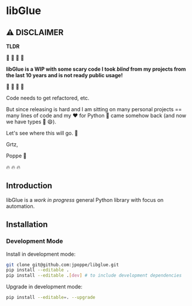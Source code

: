 # libGlue

## :warning: DISCLAIMER

**TLDR**

:dragon: :dragon: :dragon: :dragon:

**libGlue is a WIP with some scary code I took *blind* from my projects from the last 10 years
and is not ready public usage!**

:dragon: :dragon: :dragon: :dragon:

Code needs to get refactored, etc.

But since releasing is hard and I am sitting on many personal projects == many lines of code and my :heart:
for Python :snake: came somehow back (and now we have types :thinking: :smile:).

Let's see where this will go. :rocket:

Grtz,

Poppe :kiss:

:fire: :fire: :fire:

## Introduction

libGlue is a *work in progress* general Python library with focus on automation.

## Installation

### Development Mode

Install in development mode:

```bash
git clone git@github.com:jpoppe/libglue.git
pip install --editable .
pip install --editable .[dev] # to include development dependencies
```

Upgrade in development mode:

```bash
pip install --editable=. --upgrade
```
